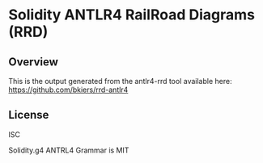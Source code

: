 # Solidity ANTLR4 RailRoad Diagrams (RRD)


## Overview 

This is the output generated from the antlr4-rrd tool available here:
https://github.com/bkiers/rrd-antlr4

## License 

ISC

Solidity.g4 ANTRL4 Grammar is MIT 

